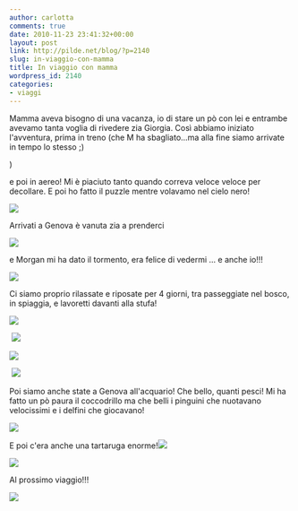 ```yaml
---
author: carlotta
comments: true
date: 2010-11-23 23:41:32+00:00
layout: post
link: http://pilde.net/blog/?p=2140
slug: in-viaggio-con-mamma
title: In viaggio con mamma
wordpress_id: 2140
categories:
- viaggi
---
```


Mamma aveva bisogno di una vacanza, io di stare un pò con lei e entrambe avevamo tanta voglia di rivedere zia Giorgia. Così abbiamo iniziato l'avventura, prima in treno (che M ha sbagliato...ma alla fine siamo arrivate in tempo lo stesso ;)


 )


 e poi in aereo! Mi è piaciuto tanto quando correva veloce veloce per decollare. E poi ho fatto il puzzle mentre volavamo nel cielo nero!

![]({{baseurl}}/uploads/2010/11/aereo.jpg)




Arrivati a Genova è vanuta zia a prenderci

![]({{baseurl}}/uploads/2010/11/zia1.jpg)




e Morgan mi ha dato il tormento, era felice di vedermi ... e anche io!!!

![]({{baseurl}}/uploads/2010/11/morgan.jpg)




Ci siamo proprio rilassate e riposate per 4 giorni, tra passeggiate nel bosco, in spiaggia, e lavoretti davanti alla stufa!

![]({{baseurl}}/uploads/2010/11/bosco.jpg)




 ![]({{baseurl}}/uploads/2010/11/zia_mare2.jpg)




![]({{baseurl}}/uploads/2010/11/zia_mare.jpg)




 ![]({{baseurl}}/uploads/2010/11/mati_mamma_mare.jpg)




Poi siamo anche state a Genova all'acquario! Che bello, quanti pesci! Mi ha fatto un pò paura il coccodrillo ma che belli i pinguini che nuotavano velocissimi e i delfini che giocavano!

![]({{baseurl}}/uploads/2010/11/acquario_pescioni.jpg)




E poi c'era anche una tartaruga enorme!![]({{baseurl}}/uploads/2010/11/acquario_tartaruga.jpg)




![]({{baseurl}}/uploads/2010/11/mati_mamma2.jpg)




Al prossimo viaggio!!!

![]({{baseurl}}/uploads/2010/11/mati_autobus_rosso.jpg)



